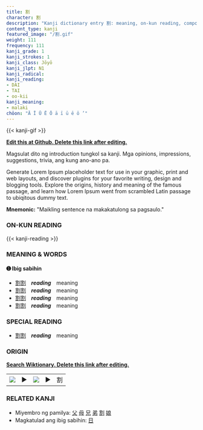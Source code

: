 ```yaml
---
title: 割
character: 割
description: "Kanji dictionary entry 割: meaning, on-kun reading, compounds, origin, related kanji"
content_type: kanji
featured_image: "/割.gif"
weight: 111
frequency: 111
kanji_grade: 1
kanji_strokes: 1
kanji_class: Jōyō
kanji_jlpt: N1
kanji_radical: 
kanji_reading: 
- DAI
- TAI
- oo-kii
kanji_meaning:
- malaki
chōon: "Ā Ī Ū Ē Ō ā ī ū ē ō ’"
---
```

[//]: # (Don't edit the line below. Kanji animated GIF code is automatically generated.)
{{< kanji-gif >}}

[//]: # (Edit below this line.)

**[Edit this at Github. Delete this link after editing.](https://github.com/tim0g/tim/tree/main/content/kanji/割/index.md)**

Magsulat dito ng introduction tungkol sa kanji. Mga opinions, impressions, suggestions, trivia, ang kung ano-ano pa.

Generate Lorem Ipsum placeholder text for use in your graphic, print and web layouts, and discover plugins for your favorite writing, design and blogging tools. Explore the origins, history and meaning of the famous passage, and learn how Lorem Ipsum went from scrambled Latin passage to ubiqitous dummy text.
 
**Mnemonic:** "Maikling sentence na makakatulong sa pagsaulo."

### ON-KUN READING

[//]: # (Don't edit the line below. ON-KUN READING code is automatically generated.)
{{< kanji-reading >}}

### MEANING & WORDS

#### ➊ **Ibig sabihin**
  - [割](../割)[割](../割)　***reading***　meaning
  - [割](../割)[割](../割)　***reading***　meaning
  - [割](../割)[割](../割)　***reading***　meaning
  - [割](../割)[割](../割)　***reading***　meaning

### SPECIAL READING
  - [割](../割)[割](../割)　***reading***　meaning

### ORIGIN

**[Search Wiktionary. Delete this link after editing.](https://wiktionary.org/wiki/割)**
<table class="kanji-table"><tr><td>
<img src="60px-割-bronze.svg.png">
</td><td>▶</td><td>
<img src="60px-割-oracle.svg.png">
</td><td>▶</td>
<td class="kanji-origin">割</td>
</tr></table>

### RELATED KANJI
- Miyembro ng pamilya: [父](../父) [母](../母) [兄](../兄) [弟](../弟) [割](../割) [娘](../娘)
- Magkatulad ang ibig sabihin: [日](../日)
